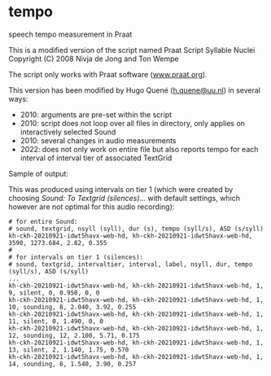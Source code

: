 # tempo

speech tempo measurement in Praat

This is a modified version of the script named Praat Script Syllable Nuclei 
Copyright (C) 2008  Nivja de Jong and Ton Wempe

The script only works with Praat software (www.praat.org). 

This version has been modified by Hugo Quené (h.quene@uu.nl) in several ways:
- 2010: arguments are pre-set within the script
- 2010: script does not loop over all files in directory, only applies on interactively selected Sound
- 2010: several changes in audio measurements
- 2022: does not only work on entire file but also reports tempo for each interval of interval tier of associated TextGrid

Sample of output:

This was produced using intervals on tier 1 (which were created by choosing _Sound: To Textgrid (silences)..._ with default settings, which however are not optimal for this audio recording): 
```
# for entire Sound:
# sound, textgrid, nsyll (syll), dur (s), tempo (syll/s), ASD (s/syll)
kh-ckh-20210921-idwt5havx-web-hd, kh-ckh-20210921-idwt5havx-web-hd, 3590, 1273.684, 2.82, 0.355
# 
# for intervals on tier 1 (silences):
# sound, textgrid, intervaltier, interval, label, nsyll, dur, tempo (syll/s), ASD (s/syll)
...
kh-ckh-20210921-idwt5havx-web-hd, kh-ckh-20210921-idwt5havx-web-hd, 1, 9, silent, 0, 0.950, 0, 0
kh-ckh-20210921-idwt5havx-web-hd, kh-ckh-20210921-idwt5havx-web-hd, 1, 10, sounding, 8, 2.040, 3.92, 0.255
kh-ckh-20210921-idwt5havx-web-hd, kh-ckh-20210921-idwt5havx-web-hd, 1, 11, silent, 0, 1.490, 0, 0
kh-ckh-20210921-idwt5havx-web-hd, kh-ckh-20210921-idwt5havx-web-hd, 1, 12, sounding, 12, 2.100, 5.71, 0.175
kh-ckh-20210921-idwt5havx-web-hd, kh-ckh-20210921-idwt5havx-web-hd, 1, 13, silent, 2, 1.140, 1.75, 0.570
kh-ckh-20210921-idwt5havx-web-hd, kh-ckh-20210921-idwt5havx-web-hd, 1, 14, sounding, 6, 1.540, 3.90, 0.257
```
